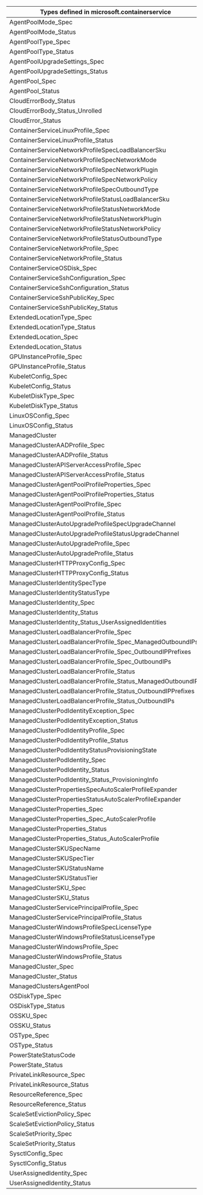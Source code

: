 | Types defined in microsoft.containerservice                 | v1alpha1api20210501 |
|-------------------------------------------------------------|---------------------|
| AgentPoolMode_Spec                                          | v1alpha1api20210501 |
| AgentPoolMode_Status                                        | v1alpha1api20210501 |
| AgentPoolType_Spec                                          | v1alpha1api20210501 |
| AgentPoolType_Status                                        | v1alpha1api20210501 |
| AgentPoolUpgradeSettings_Spec                               | v1alpha1api20210501 |
| AgentPoolUpgradeSettings_Status                             | v1alpha1api20210501 |
| AgentPool_Spec                                              | v1alpha1api20210501 |
| AgentPool_Status                                            | v1alpha1api20210501 |
| CloudErrorBody_Status                                       | v1alpha1api20210501 |
| CloudErrorBody_Status_Unrolled                              | v1alpha1api20210501 |
| CloudError_Status                                           | v1alpha1api20210501 |
| ContainerServiceLinuxProfile_Spec                           | v1alpha1api20210501 |
| ContainerServiceLinuxProfile_Status                         | v1alpha1api20210501 |
| ContainerServiceNetworkProfileSpecLoadBalancerSku           | v1alpha1api20210501 |
| ContainerServiceNetworkProfileSpecNetworkMode               | v1alpha1api20210501 |
| ContainerServiceNetworkProfileSpecNetworkPlugin             | v1alpha1api20210501 |
| ContainerServiceNetworkProfileSpecNetworkPolicy             | v1alpha1api20210501 |
| ContainerServiceNetworkProfileSpecOutboundType              | v1alpha1api20210501 |
| ContainerServiceNetworkProfileStatusLoadBalancerSku         | v1alpha1api20210501 |
| ContainerServiceNetworkProfileStatusNetworkMode             | v1alpha1api20210501 |
| ContainerServiceNetworkProfileStatusNetworkPlugin           | v1alpha1api20210501 |
| ContainerServiceNetworkProfileStatusNetworkPolicy           | v1alpha1api20210501 |
| ContainerServiceNetworkProfileStatusOutboundType            | v1alpha1api20210501 |
| ContainerServiceNetworkProfile_Spec                         | v1alpha1api20210501 |
| ContainerServiceNetworkProfile_Status                       | v1alpha1api20210501 |
| ContainerServiceOSDisk_Spec                                 | v1alpha1api20210501 |
| ContainerServiceSshConfiguration_Spec                       | v1alpha1api20210501 |
| ContainerServiceSshConfiguration_Status                     | v1alpha1api20210501 |
| ContainerServiceSshPublicKey_Spec                           | v1alpha1api20210501 |
| ContainerServiceSshPublicKey_Status                         | v1alpha1api20210501 |
| ExtendedLocationType_Spec                                   | v1alpha1api20210501 |
| ExtendedLocationType_Status                                 | v1alpha1api20210501 |
| ExtendedLocation_Spec                                       | v1alpha1api20210501 |
| ExtendedLocation_Status                                     | v1alpha1api20210501 |
| GPUInstanceProfile_Spec                                     | v1alpha1api20210501 |
| GPUInstanceProfile_Status                                   | v1alpha1api20210501 |
| KubeletConfig_Spec                                          | v1alpha1api20210501 |
| KubeletConfig_Status                                        | v1alpha1api20210501 |
| KubeletDiskType_Spec                                        | v1alpha1api20210501 |
| KubeletDiskType_Status                                      | v1alpha1api20210501 |
| LinuxOSConfig_Spec                                          | v1alpha1api20210501 |
| LinuxOSConfig_Status                                        | v1alpha1api20210501 |
| ManagedCluster                                              | v1alpha1api20210501 |
| ManagedClusterAADProfile_Spec                               | v1alpha1api20210501 |
| ManagedClusterAADProfile_Status                             | v1alpha1api20210501 |
| ManagedClusterAPIServerAccessProfile_Spec                   | v1alpha1api20210501 |
| ManagedClusterAPIServerAccessProfile_Status                 | v1alpha1api20210501 |
| ManagedClusterAgentPoolProfileProperties_Spec               | v1alpha1api20210501 |
| ManagedClusterAgentPoolProfileProperties_Status             | v1alpha1api20210501 |
| ManagedClusterAgentPoolProfile_Spec                         | v1alpha1api20210501 |
| ManagedClusterAgentPoolProfile_Status                       | v1alpha1api20210501 |
| ManagedClusterAutoUpgradeProfileSpecUpgradeChannel          | v1alpha1api20210501 |
| ManagedClusterAutoUpgradeProfileStatusUpgradeChannel        | v1alpha1api20210501 |
| ManagedClusterAutoUpgradeProfile_Spec                       | v1alpha1api20210501 |
| ManagedClusterAutoUpgradeProfile_Status                     | v1alpha1api20210501 |
| ManagedClusterHTTPProxyConfig_Spec                          | v1alpha1api20210501 |
| ManagedClusterHTTPProxyConfig_Status                        | v1alpha1api20210501 |
| ManagedClusterIdentitySpecType                              | v1alpha1api20210501 |
| ManagedClusterIdentityStatusType                            | v1alpha1api20210501 |
| ManagedClusterIdentity_Spec                                 | v1alpha1api20210501 |
| ManagedClusterIdentity_Status                               | v1alpha1api20210501 |
| ManagedClusterIdentity_Status_UserAssignedIdentities        | v1alpha1api20210501 |
| ManagedClusterLoadBalancerProfile_Spec                      | v1alpha1api20210501 |
| ManagedClusterLoadBalancerProfile_Spec_ManagedOutboundIPs   | v1alpha1api20210501 |
| ManagedClusterLoadBalancerProfile_Spec_OutboundIPPrefixes   | v1alpha1api20210501 |
| ManagedClusterLoadBalancerProfile_Spec_OutboundIPs          | v1alpha1api20210501 |
| ManagedClusterLoadBalancerProfile_Status                    | v1alpha1api20210501 |
| ManagedClusterLoadBalancerProfile_Status_ManagedOutboundIPs | v1alpha1api20210501 |
| ManagedClusterLoadBalancerProfile_Status_OutboundIPPrefixes | v1alpha1api20210501 |
| ManagedClusterLoadBalancerProfile_Status_OutboundIPs        | v1alpha1api20210501 |
| ManagedClusterPodIdentityException_Spec                     | v1alpha1api20210501 |
| ManagedClusterPodIdentityException_Status                   | v1alpha1api20210501 |
| ManagedClusterPodIdentityProfile_Spec                       | v1alpha1api20210501 |
| ManagedClusterPodIdentityProfile_Status                     | v1alpha1api20210501 |
| ManagedClusterPodIdentityStatusProvisioningState            | v1alpha1api20210501 |
| ManagedClusterPodIdentity_Spec                              | v1alpha1api20210501 |
| ManagedClusterPodIdentity_Status                            | v1alpha1api20210501 |
| ManagedClusterPodIdentity_Status_ProvisioningInfo           | v1alpha1api20210501 |
| ManagedClusterPropertiesSpecAutoScalerProfileExpander       | v1alpha1api20210501 |
| ManagedClusterPropertiesStatusAutoScalerProfileExpander     | v1alpha1api20210501 |
| ManagedClusterProperties_Spec                               | v1alpha1api20210501 |
| ManagedClusterProperties_Spec_AutoScalerProfile             | v1alpha1api20210501 |
| ManagedClusterProperties_Status                             | v1alpha1api20210501 |
| ManagedClusterProperties_Status_AutoScalerProfile           | v1alpha1api20210501 |
| ManagedClusterSKUSpecName                                   | v1alpha1api20210501 |
| ManagedClusterSKUSpecTier                                   | v1alpha1api20210501 |
| ManagedClusterSKUStatusName                                 | v1alpha1api20210501 |
| ManagedClusterSKUStatusTier                                 | v1alpha1api20210501 |
| ManagedClusterSKU_Spec                                      | v1alpha1api20210501 |
| ManagedClusterSKU_Status                                    | v1alpha1api20210501 |
| ManagedClusterServicePrincipalProfile_Spec                  | v1alpha1api20210501 |
| ManagedClusterServicePrincipalProfile_Status                | v1alpha1api20210501 |
| ManagedClusterWindowsProfileSpecLicenseType                 | v1alpha1api20210501 |
| ManagedClusterWindowsProfileStatusLicenseType               | v1alpha1api20210501 |
| ManagedClusterWindowsProfile_Spec                           | v1alpha1api20210501 |
| ManagedClusterWindowsProfile_Status                         | v1alpha1api20210501 |
| ManagedCluster_Spec                                         | v1alpha1api20210501 |
| ManagedCluster_Status                                       | v1alpha1api20210501 |
| ManagedClustersAgentPool                                    | v1alpha1api20210501 |
| OSDiskType_Spec                                             | v1alpha1api20210501 |
| OSDiskType_Status                                           | v1alpha1api20210501 |
| OSSKU_Spec                                                  | v1alpha1api20210501 |
| OSSKU_Status                                                | v1alpha1api20210501 |
| OSType_Spec                                                 | v1alpha1api20210501 |
| OSType_Status                                               | v1alpha1api20210501 |
| PowerStateStatusCode                                        | v1alpha1api20210501 |
| PowerState_Status                                           | v1alpha1api20210501 |
| PrivateLinkResource_Spec                                    | v1alpha1api20210501 |
| PrivateLinkResource_Status                                  | v1alpha1api20210501 |
| ResourceReference_Spec                                      | v1alpha1api20210501 |
| ResourceReference_Status                                    | v1alpha1api20210501 |
| ScaleSetEvictionPolicy_Spec                                 | v1alpha1api20210501 |
| ScaleSetEvictionPolicy_Status                               | v1alpha1api20210501 |
| ScaleSetPriority_Spec                                       | v1alpha1api20210501 |
| ScaleSetPriority_Status                                     | v1alpha1api20210501 |
| SysctlConfig_Spec                                           | v1alpha1api20210501 |
| SysctlConfig_Status                                         | v1alpha1api20210501 |
| UserAssignedIdentity_Spec                                   | v1alpha1api20210501 |
| UserAssignedIdentity_Status                                 | v1alpha1api20210501 |
